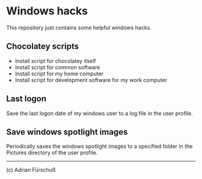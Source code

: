 # Windows hacks #

This repository just contains some helpful windows hacks.

## Chocolatey scripts
- Install script for chocolatey itself
- Install script for common software
- Install script for my home computer
- Install script for development software for my work computer

## Last logon
Save the last logon date of my windows user to a log file in the user profile.

## Save windows spotlight images
Periodically saves the windows spotlight images to a specified folder in the Pictures directory of the user profile.

---
(c) Adrian Fürschuß
